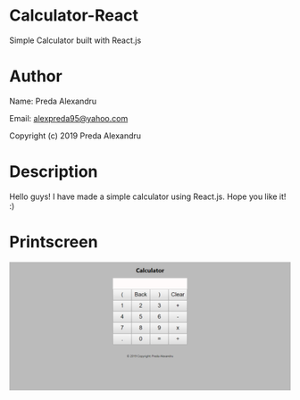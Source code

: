 # Calculator-React
Simple Calculator built with React.js

# Author
Name: Preda Alexandru

Email: alexpreda95@yahoo.com

Copyright (c) 2019 Preda Alexandru

# Description
Hello guys!
I have made a simple calculator using React.js. Hope you like it! :) 

# Printscreen
![alt text](https://github.com/predaalexandru/Calculator-React/blob/master/Capture.PNG "Printscreen Calculator")
